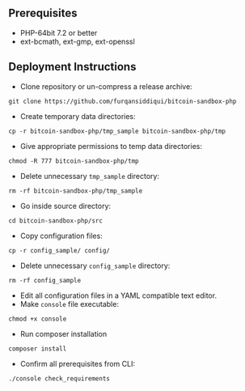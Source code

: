 ## Prerequisites

* PHP-64bit 7.2 or better
* ext-bcmath, ext-gmp, ext-openssl

## Deployment Instructions

* Clone repository or un-compress a release archive:

`git clone https://github.com/furqansiddiqui/bitcoin-sandbox-php`

* Create temporary data directories:

`cp -r bitcoin-sandbox-php/tmp_sample bitcoin-sandbox-php/tmp`

* Give appropriate permissions to temp data directories:

`chmod -R 777 bitcoin-sandbox-php/tmp`

* Delete unnecessary `tmp_sample` directory:

`rm -rf bitcoin-sandbox-php/tmp_sample`

* Go inside source directory:

`cd bitcoin-sandbox-php/src`

* Copy configuration files:

`cp -r config_sample/ config/`

* Delete unnecessary `config_sample` directory:

`rm -rf config_sample`

* Edit all configuration files in a YAML compatible text editor.
* Make `console` file executable:

`chmod +x console`

* Run composer installation

`composer install`

* Confirm all prerequisites from CLI: 

`./console check_requirements`
